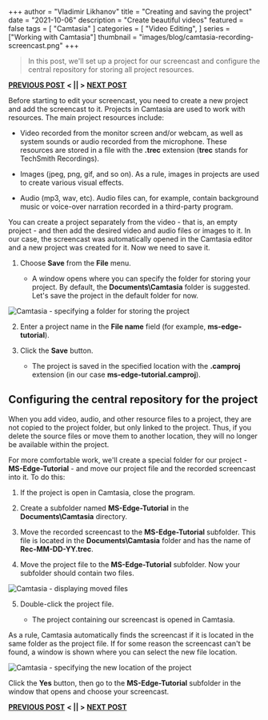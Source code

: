+++
author = "Vladimir Likhanov"
title = "Creating and saving the project"
date = "2021-10-06"
description = "Create beautiful videos"
featured = false
tags = [
    "Camtasia"
]
categories = [
    "Video Editing",
]
series = ["Working with Camtasia"]
thumbnail = "images/blog/camtasia-recording-screencast.png"
+++

> In this post, we'll set up a project for our screencast and configure the central repository for storing all project resources.

[**PREVIOUS POST**](/post/camtasia-recording-screencast/) **< || >** [**NEXT POST**](/post/camtasia-editing-screencast/)

Before starting to edit your screencast, you need to create a new project and add the screencast to it. Projects in Camtasia are used to
work with resources. The main project resources include:

* Video recorded from the monitor screen and/or webcam, as well as system sounds or audio recorded from the microphone. These resources
are stored in a file with the **.trec** extension (**trec** stands for TechSmith Recordings).

* Images (jpeg, png, gif, and so on). As a rule, images in projects are used to create various visual effects.

* Audio (mp3, wav, etc). Audio files can, for example, contain background music or voice-over narration recorded in a third-party
program.

You can create a project separately from the video - that is, an empty project - and then add the desired video and audio files or images to it.
In our case, the screencast was automatically opened in the Camtasia editor and a new project was created for it. Now we need to save it.

1. Choose **Save** from the **File** menu.

    * A window opens where you can specify the folder for storing your project. By default, the **Documents\Camtasia** folder is suggested.
    Let's save the project in the default folder for now.

![Camtasia - specifying a folder for storing the project](/images/blog/camtasia-specifying-project-folder.png)

2. Enter a project name in the **File name** field (for example, **ms-edge-tutorial**).

3. Click the **Save** button.

    * The project is saved in the specified location with the **.camproj** extension (in our case **ms-edge-tutorial.camproj**).

## Configuring the central repository for the project

When you add video, audio, and other resource files to a project, they are not copied to the project folder, but only linked to the project.
Thus, if you delete the source files or move them to another location, they will no longer be available within the project.

For more comfortable work, we'll create a special folder for our project - **MS-Edge-Tutorial** - and move our project file and the recorded screencast
into it. To do this:

1.	If the project is open in Camtasia, close the program.

2.	Create a subfolder named **MS-Edge-Tutorial** in the **Documents\Camtasia** directory.

3.	Move the recorded screencast to the **MS-Edge-Tutorial** subfolder. This file is located in the **Documents\Camtasia** folder and has the name of
**Rec-MM-DD-YY.trec**.

4.	Move the project file to the **MS-Edge-Tutorial** subfolder. Now your subfolder should contain two files.

![Camtasia - displaying moved files](/images/blog/camtasia-moved-files.png)

5.	Double-click the project file.

    * The project containing our screencast is opened in Camtasia.

As a rule, Camtasia automatically finds the screencast if it is located in the same folder as the project file.
If for some reason the screencast can't be found, a window is shown where you can select the new file location.

![Camtasia - specifying the new location of the project](/images/blog/camtasia-specifying-new-project-location.png)

Click the **Yes** button, then go to the **MS-Edge-Tutorial** subfolder in the window that opens and choose your screencast.

[**PREVIOUS POST**](/post/camtasia-recording-screencast/) **< || >** [**NEXT POST**](/post/camtasia-editing-screencast/)